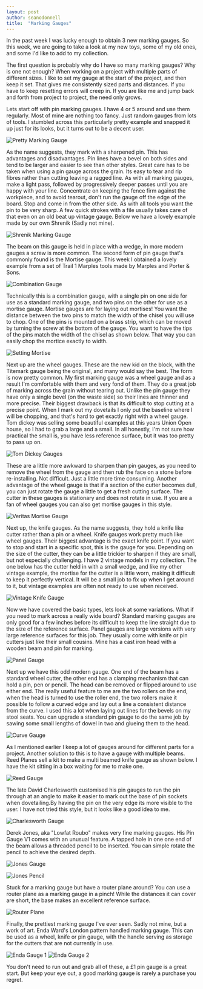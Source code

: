 ```yaml
---
layout: post
author: seanodonnell
title:  "Marking Gauges"
---
```


In the past week I was lucky enough to obtain 3 new marking gauges. So this week, we are going to take a look at my new toys, some of my old ones, and some I'd like to add to my collection.

The first question is probably why do I have so many marking gauges? Why is one not enough? When working on a project with multiple parts of different sizes. I like to set my gauge at the start of the project, and then keep it set. That gives me consistently sized parts and distances. If you have to keep resetting errors will creep in. If you are like me and jump back and forth from project to project, the need only grows.

Lets start off with pin marking gauges. I have 4 or 5 around and use them regularly. Most of mine are nothing too fancy. Just random gauges from lots of tools. I stumbled across this particularly pretty example and snapped it up just for its looks, but it turns out to be a decent user.

![Pretty Marking Gauge](/assets/images/marking/ornate.jpg)

As the name suggests, they mark with a sharpened pin. This has advantages and disadvantages. Pin lines have a bevel on both sides and tend to be larger and easier to see than other styles. Great care has to be taken when using a pin gauge across the grain. Its easy to tear and rip fibres rather than cutting leaving a ragged line. As with all marking gauges, make a light pass, followed by progressively deeper passes until you are happy with your line. Concentrate on keeping the fence firm against the workpiece, and to avoid tearout, don't run the gauge off the edge of the board. Stop and come in from the other side. As with all tools you want the pin to be very sharp. A few quick strokes with a file usually takes care of that even on an old beat up vintage gauge. Below we have a lovely example made by our own Shrenik (Sadly not mine).

![Shrenik Marking Gauge](/assets/images/marking/Shrenik.jpg)

The beam on this gauge is held in place with a wedge, in more modern gauges a screw is more common. The second form of pin gauge that's commonly found is the Mortise gauge. This week I obtained a lovely example from a set of Trail 1 Marples tools made by Marples and Porter & Sons. 

![Combination Gauge](/assets/images/marking/combination.jpg)

Technically this is a combination gauge, with a single pin on one side for use as a standard marking gauge, and two pins on the other for use as a mortise gauge. Mortise gauges are for laying out mortises! You want the distance between the two pins to match the width of the chisel you will use to chop. One of the pins is mounted on a brass strip, which can be moved by turning the screw at the bottom of the gauge. You want to have the tips of the pins match the width of the chisel as shown below. That way you can easily chop the mortice exactly to width. 

![Setting Mortise](/assets/images/marking/settingmort.jpg)

Next up are the wheel gauges. These are the new kid on the block, with the Titemark gauge being the original, and many would say the best. The form is now pretty common. My first marking gauge was a wheel gauge and as a result I'm comfortable with them and very fond of them. They do a great job of marking across the grain without tearing out. Unlike the pin gauge they have only a single bevel (on the waste side) so their lines are thinner and more precise. Their biggest drawback is that its difficult to stop cutting at a precise point. When I mark out my dovetails I only put the baseline where I will be chopping, and that's hard to get exactly right with a wheel gauge. Tom dickey was selling some beautiful examples at this years Union Open house, so I had to grab a large and a small. In all honestly, I'm not sure how practical the small is, you have less reference surface, but it was too pretty to pass up on. 


![Tom Dickey Gauges](/assets/images/marking/dickey.jpg)

These are a little more awkward to sharpen than pin gauges, as you need to remove the wheel from the gauge and then rub the face on a stone before re-installing. Not difficult. Just a little more time consuming. Another advantage of the wheel gauge is that if a section of the cutter becomes dull, you can just rotate the gauge a little to get a fresh cutting surface. The cutter in these gauges is stationary and does not rotate in use. If you are a fan of wheel gauges you can also get mortise gauges in this style.


![Veritas Mortise Gauge](/assets/images/marking/veritas.jpg)

Next up, the knife gauges. As the name suggests, they hold a knife like cutter rather than a pin or a wheel. Knife gauges work pretty much like wheel gauges. Their biggest advantage is the exact knife point. If you want to stop and start in a specific spot, this is the gauge for you. Depending on the size of the cutter, they can be a little trickier to sharpen if they are small, but not especially challenging. I have 2 vintage models in my collection. The one below has the cutter held in with a small wedge, and like my other vintage example, the mortise for the cutter is a little worn, making it difficult to keep it perfectly vertical. It will be a small job to fix up when I get around to it, but vintage examples are often not ready to use when received. 

![Vintage Knife Gauge](/assets/images/marking/vintageknife.jpg)

Now we have covered the basic types, lets look at some variations. What if you need to mark across a really wide board? Standard marking gauges are only good for a few inches before its difficult to keep the line straight due to the size of the reference surface. Panel gauges are large versions with very large reference surfaces for this job. They usually come with knife or pin cutters just like their small cousins. Mine has a cast iron head with a wooden beam and pin for marking.


![Panel Gauge](/assets/images/marking/panel.jpg)

Next up we have this odd modern gauge. One end of the beam has a standard wheel cutter, the other end has a clamping mechanism that can hold a pin, pen or pencil. The head can be removed or flipped around to use either end. The really useful feature to me are the two rollers on the end, when the head is turned to use the roller end, the two rollers make it possible to follow a curved edge and lay out a line a consistent distance from the curve. I used this a lot when laying out lines for the bevels on my stool seats. You can upgrade a standard pin gauge to do the same job by sawing some small lengths of dowel in two and glueing them to the head.

![Curve Gauge](/assets/images/marking/curved.jpg)

As I mentioned earlier I keep a lot of gauges around for different parts for a project. Another solution to this is to have a gauge with multiple beams. Reed Planes sell a kit to make a multi beamed knife gauge as shown below. I have the kit sitting in a box waiting for me to make one.


![Reed Gauge](/assets/images/marking/reed.jpg)

The late David Charlesworth customised his pin gauges to run the pin through at an angle to make it easier to mark out the base of pin sockets when dovetailing.By having the pin on the very edge its more visible to the user. I have not tried this style, but it looks like a good idea to me. 


![Charlesworth Gauge](/assets/images/marking/charlesworth.png)

Derek Jones, aka "Lowfat Roubo" makes very fine marking gauges. His Pin Gauge V1 comes with an unusual feature. A tapped hole in one one end of the beam allows a threaded pencil to be inserted. You can simple rotate the pencil to achieve the desired depth.

![Jones Gauge](/assets/images/marking/derekpencil2.jpg)

![Jones Pencil](/assets/images/marking/derekpencil.jpg)

Stuck for a marking gauge but have a router plane around? You can use a router plane as a marking gauge in a pinch! While the distances it can cover are short, the base makes an excellent reference surface.

![Router Plane](/assets/images/marking/router.jpg)

Finally, the prettiest marking gauge I've ever seen. Sadly not mine, but a work of art. Enda Ward's London pattern handled marking gauge. This can be used as a wheel, knife or pin gauge, with the handle serving as storage for the cutters that are not currently in use.

![Enda Gauge 1](/assets/images/marking/enda1.jpeg)
![Enda Gauge 2](/assets/images/marking/enda2.jpeg)

You don't need to run out and grab all of these, a £1 pin gauge is a great start. But keep your eye out, a good marking gauge is rarely a purchase you regret.
